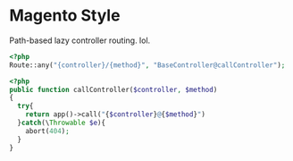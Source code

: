# Magento Style 
Path-based lazy controller routing.  lol.

```php
<?php
Route::any("{controller}/{method}", "BaseController@callController");
```


```php
<?php
public function callController($controller, $method)
{
  try{
    return app()->call("{$controller}@{$method}")
  }catch(\Throwable $e){
    abort(404);
  }
}
```
